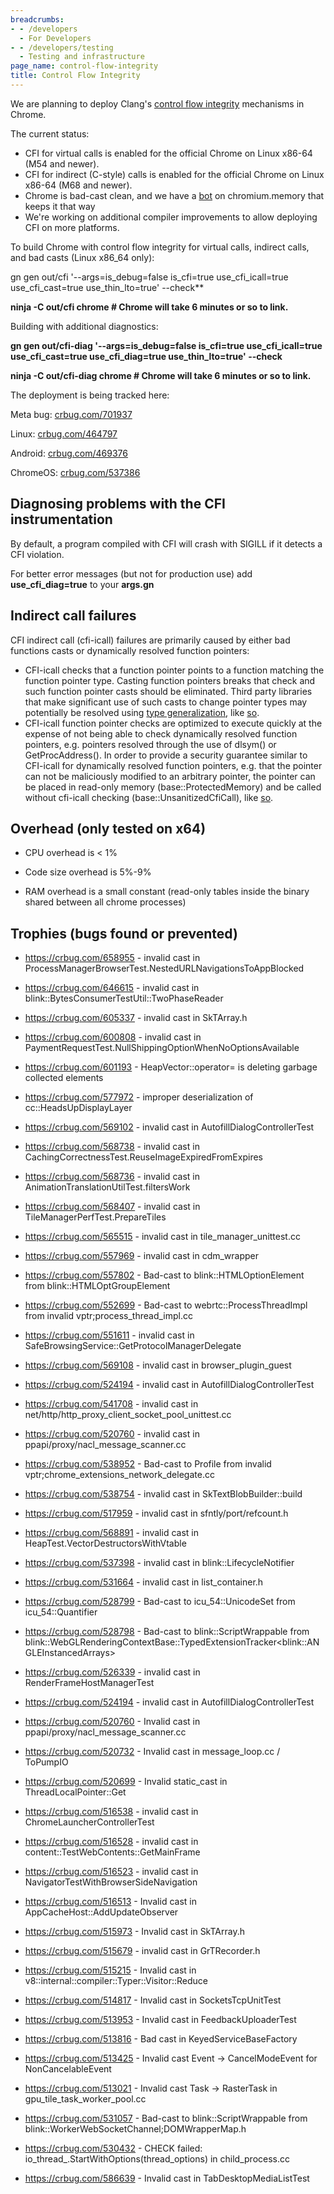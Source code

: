```yaml
---
breadcrumbs:
- - /developers
  - For Developers
- - /developers/testing
  - Testing and infrastructure
page_name: control-flow-integrity
title: Control Flow Integrity
---
```


We are planning to deploy Clang's [control flow
integrity](http://clang.llvm.org/docs/ControlFlowIntegrity.html) mechanisms in
Chrome.

The current status:

*   CFI for virtual calls is enabled for the official Chrome on Linux
            x86-64 (M54 and newer).
*   CFI for indirect (C-style) calls is enabled for the official Chrome
            on Linux x86-64 (M68 and newer).
*   Chrome is bad-cast clean, and we have a
            [bot](https://ci.chromium.org/p/chromium/builders/luci.chromium.ci/Linux%20CFI)
            on chromium.memory that keeps it that way
*   We're working on additional compiler improvements to allow deploying
            CFI on more platforms.

To build Chrome with control flow integrity for virtual calls, indirect calls,
and bad casts (Linux x86_64 only):

gn gen out/cfi '--args=is_debug=false is_cfi=true use_cfi_icall=true
use_cfi_cast=true use_thin_lto=true' --check**

**ninja -C out/cfi chrome # Chrome will take 6 minutes or so to link.**

Building with additional diagnostics:

**gn gen out/cfi-diag '--args=is_debug=false is_cfi=true use_cfi_icall=true
use_cfi_cast=true use_cfi_diag=true use_thin_lto=true' --check**

**ninja -C out/cfi-diag chrome # Chrome will take 6 minutes or so to link.**

The deployment is being tracked here:

Meta bug: [crbug.com/701937](http://crbug.com/701937)

Linux: [crbug.com/464797](http://crbug.com/464797)

Android: [crbug.com/469376](http://crbug.com/469376)

ChromeOS: [crbug.com/537386](http://crbug.com/537386)

## Diagnosing problems with the CFI instrumentation

By default, a program compiled with CFI will crash with SIGILL if it detects a
CFI violation.

For better error messages (but not for production use) add **use_cfi_diag=true**
to your **args.gn**

## Indirect call failures

CFI indirect call (cfi-icall) failures are primarily caused by either bad
functions casts or dynamically resolved function pointers:

*   CFI-icall checks that a function pointer points to a function
            matching the function pointer type. Casting function pointers breaks
            that check and such function pointer casts should be eliminated.
            Third party libraries that make significant use of such casts to
            change pointer types may potentially be resolved using [type
            generalization](https://clang.llvm.org/docs/ControlFlowIntegrity.html#fsanitize-cfi-icall-generalize-pointers),
            like
            [so](https://chromium-review.googlesource.com/c/chromium/src/+/938494).
*   CFI-icall function pointer checks are optimized to execute quickly
            at the expense of not being able to check dynamically resolved
            function pointers, e.g. pointers resolved through the use of dlsym()
            or GetProcAddress(). In order to provide a security guarantee
            similar to CFI-icall for dynamically resolved function pointers,
            e.g. that the pointer can not be maliciously modified to an
            arbitrary pointer, the pointer can be placed in read-only memory
            (base::ProtectedMemory) and be called without cfi-icall checking
            (base::UnsanitizedCfiCall), like
            [so](https://chromium-review.googlesource.com/c/chromium/src/+/1000426).

## Overhead (only tested on x64)

- CPU overhead is &lt; 1%

- Code size overhead is 5%-9%

- RAM overhead is a small constant (read-only tables inside the binary shared
between all chrome processes)

## Trophies (bugs found or prevented)

- <https://crbug.com/658955> - invalid cast in
ProcessManagerBrowserTest.NestedURLNavigationsToAppBlocked

- <https://crbug.com/646615> - invalid cast in
blink::BytesConsumerTestUtil::TwoPhaseReader

- <https://crbug.com/605337> - invalid cast in SkTArray.h

- <https://crbug.com/600808> - invalid cast in
PaymentRequestTest.NullShippingOptionWhenNoOptionsAvailable

- <https://crbug.com/601193> - HeapVector::operator= is deleting garbage
collected elements

- <https://crbug.com/577972> - improper deserialization of
cc::HeadsUpDisplayLayer

- <https://crbug.com/569102> - invalid cast in AutofillDialogControllerTest

- <https://crbug.com/568738> - invalid cast in
CachingCorrectnessTest.ReuseImageExpiredFromExpires

- <https://crbug.com/568736> - invalid cast in
AnimationTranslationUtilTest.filtersWork

- <https://crbug.com/568407> - invalid cast in TileManagerPerfTest.PrepareTiles

- <https://crbug.com/565515> - invalid cast in tile_manager_unittest.cc

- <https://crbug.com/557969> - invalid cast in cdm_wrapper

- <https://crbug.com/557802> - Bad-cast to blink::HTMLOptionElement from
blink::HTMLOptGroupElement

- <https://crbug.com/552699> - Bad-cast to webrtc::ProcessThreadImpl from
invalid vptr;process_thread_impl.cc

- <https://crbug.com/551611> - invalid cast in
SafeBrowsingService::GetProtocolManagerDelegate

- <https://crbug.com/569108> - invalid cast in browser_plugin_guest

- <https://crbug.com/524194> - invalid cast in AutofillDialogControllerTest

- <https://crbug.com/541708> - invalid cast in
net/http/http_proxy_client_socket_pool_unittest.cc

- <https://crbug.com/520760> - invalid cast in
ppapi/proxy/nacl_message_scanner.cc

- <https://crbug.com/538952> - Bad-cast to Profile from invalid
vptr;chrome_extensions_network_delegate.cc

- <https://crbug.com/538754> - invalid cast in SkTextBlobBuilder::build

- <https://crbug.com/517959> - invalid cast in sfntly/port/refcount.h

- <https://crbug.com/568891> - invalid cast in
HeapTest.VectorDestructorsWithVtable

- <https://crbug.com/537398> - invalid cast in blink::LifecycleNotifier

- <https://crbug.com/531664> - invalid cast in list_container.h

- <https://crbug.com/528799> - Bad-cast to icu_54::UnicodeSet from
icu_54::Quantifier

- <https://crbug.com/528798> - Bad-cast to blink::ScriptWrappable from
blink::WebGLRenderingContextBase::TypedExtensionTracker&lt;blink::ANGLEInstancedArrays&gt;
- <https://crbug.com/526339> - invalid cast in RenderFrameHostManagerTest

- <https://crbug.com/524194> - invalid cast in AutofillDialogControllerTest

- <https://crbug.com/520760> - Invalid cast in
ppapi/proxy/nacl_message_scanner.cc

- <https://crbug.com/520732> - Invalid cast in message_loop.cc / ToPumpIO

- <https://crbug.com/520699> - Invalid static_cast in ThreadLocalPointer::Get

- <https://crbug.com/516538> - invalid cast in ChromeLauncherControllerTest

- <https://crbug.com/516528> - invalid cast in
content::TestWebContents::GetMainFrame

- <https://crbug.com/516523> - invalid cast in
NavigatorTestWithBrowserSideNavigation

- <https://crbug.com/516513> - Invalid cast in AppCacheHost::AddUpdateObserver

- <https://crbug.com/515973> - Invalid cast in SkTArray.h

- <https://crbug.com/515679> - invalid cast in GrTRecorder.h

- <https://crbug.com/515215> - Invalid cast in
v8::internal::compiler::Typer::Visitor::Reduce
- <https://crbug.com/514817> - Invalid cast in SocketsTcpUnitTest

- <https://crbug.com/513953> - Invalid cast in FeedbackUploaderTest

- <https://crbug.com/513816> - Bad cast in KeyedServiceBaseFactory

- <https://crbug.com/513425> - Invalid cast Event -&gt; CancelModeEvent for
NonCancelableEvent

- <https://crbug.com/513021> - Invalid cast Task -&gt; RasterTask in
gpu_tile_task_worker_pool.cc

- <https://crbug.com/531057> - Bad-cast to blink::ScriptWrappable from
blink::WorkerWebSocketChannel;DOMWrapperMap.h

- <https://crbug.com/530432> - CHECK failed:
io_thread_.StartWithOptions(thread_options) in child_process.cc

- <https://crbug.com/586639> - Invalid cast in TabDesktopMediaListTest